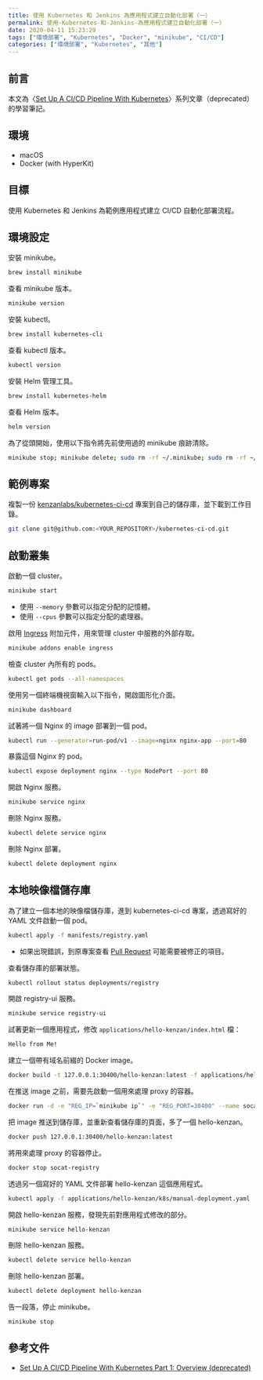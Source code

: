 ```yaml
---
title: 使用 Kubernetes 和 Jenkins 為應用程式建立自動化部署（一）
permalink: 使用-Kubernetes-和-Jenkins-為應用程式建立自動化部署（一）
date: 2020-04-11 15:23:29
tags: ["環境部署", "Kubernetes", "Docker", "minikube", "CI/CD"]
categories: ["環境部署", "Kubernetes", "其他"]
---
```


## 前言

本文為〈[Set Up A CI/CD Pipeline With Kubernetes](https://www.linux.com/audience/enterprise/set-cicd-pipeline-kubernetes-part-1-overview/)〉系列文章（deprecated）的學習筆記。

## 環境

- macOS
- Docker (with HyperKit)

## 目標

使用 Kubernetes 和 Jenkins 為範例應用程式建立 CI/CD 自動化部署流程。

## 環境設定

安裝 minikube。

```BASH
brew install minikube
```

查看 minikube 版本。

```BASH
minikube version
```

安裝 kubectl。

```BASH
brew install kubernetes-cli
```

查看 kubectl 版本。

```BASH
kubectl version
```

安裝 Helm 管理工具。

```BASH
brew install kubernetes-helm
```

查看 Helm 版本。

```BASH
helm version
```

為了從頭開始，使用以下指令將先前使用過的 minikube 痕跡清除。

```BASH
minikube stop; minikube delete; sudo rm -rf ~/.minikube; sudo rm -rf ~/.kube
```

## 範例專案

複製一份 [kenzanlabs/kubernetes-ci-cd](https://github.com/kenzanlabs/kubernetes-ci-cd) 專案到自己的儲存庫，並下載到工作目錄。

```BASH
git clone git@github.com:<YOUR_REPOSITORY>/kubernetes-ci-cd.git
```

## 啟動叢集

啟動一個 cluster。

```BASH
minikube start
```

- 使用 `--memory` 參數可以指定分配的記憶體。
- 使用 `--cpus` 參數可以指定分配的處理器。

啟用 [Ingress](https://kubernetes.io/docs/concepts/services-networking/ingress/) 附加元件，用來管理 cluster 中服務的外部存取。

```BASH
minikube addons enable ingress
```

檢查 cluster 內所有的 pods。

```BASH
kubectl get pods --all-namespaces
```

使用另一個終端機視窗輸入以下指令，開啟圖形化介面。

```BASH
minikube dashboard
```

試著將一個 Nginx 的 image 部署到一個 pod。

```BASH
kubectl run --generator=run-pod/v1 --image=nginx nginx-app --port=80
```

暴露這個 Nginx 的 pod。

```BASH
kubectl expose deployment nginx --type NodePort --port 80
```

開啟 Nginx 服務。

```BASH
minikube service nginx
```

刪除 Nginx 服務。

```BASH
kubectl delete service nginx
```

刪除 Nginx 部署。

```BASH
kubectl delete deployment nginx
```

## 本地映像檔儲存庫

為了建立一個本地的映像檔儲存庫，進到 kubernetes-ci-cd 專案，透過寫好的 YAML 文件啟動一個 pod。

```BASH
kubectl apply -f manifests/registry.yaml
```

- 如果出現錯誤，到原專案查看 [Pull Request](https://github.com/kenzanlabs/kubernetes-ci-cd/pulls) 可能需要被修正的項目。

查看儲存庫的部署狀態。

```BASH
kubectl rollout status deployments/registry
```

開啟 registry-ui 服務。

```BASH
minikube service registry-ui
```

試著更新一個應用程式，修改 `applications/hello-kenzan/index.html` 檔：

```HTML
Hello from Me!
```

建立一個帶有域名前綴的 Docker image。

```BASH
docker build -t 127.0.0.1:30400/hello-kenzan:latest -f applications/hello-kenzan/Dockerfile applications/hello-kenzan
```

在推送 image 之前，需要先啟動一個用來處理 proxy 的容器。

```BASH
docker run -d -e "REG_IP=`minikube ip`" -e "REG_PORT=30400" --name socat-registry -p 30400:5000 socat-registry
```

把 image 推送到儲存庫，並重新查看儲存庫的頁面，多了一個 hello-kenzan。

```BASH
docker push 127.0.0.1:30400/hello-kenzan:latest
```

將用來處理 proxy 的容器停止。

```BASH
docker stop socat-registry
```

透過另一個寫好的 YAML 文件部署 hello-kenzan 這個應用程式。

```BASH
kubectl apply -f applications/hello-kenzan/k8s/manual-deployment.yaml
```

開啟 hello-kenzan 服務，發現先前對應用程式修改的部分。

```BASH
minikube service hello-kenzan
```

刪除 hello-kenzan 服務。

```BASH
kubectl delete service hello-kenzan
```

刪除 hello-kenzan 部署。

```BASH
kubectl delete deployment hello-kenzan
```

告一段落，停止 minikube。

```BASH
minikube stop
```

## 參考文件

- [Set Up A CI/CD Pipeline With Kubernetes Part 1: Overview (deprecated)](https://www.linux.com/audience/enterprise/set-cicd-pipeline-kubernetes-part-1-overview/)
